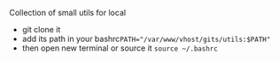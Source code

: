 
Collection of small utils for local

* git clone it
* add its path in your bashrc`PATH="/var/www/vhost/gits/utils:$PATH"`
* then open new terminal or source it `source ~/.bashrc`
